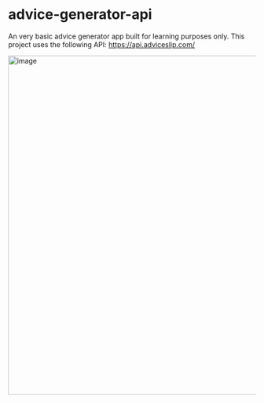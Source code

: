 # advice-generator-api
An very basic advice generator app built for learning purposes only. This project uses the following API: https://api.adviceslip.com/ 

<img width="691" alt="image" src="https://github.com/suhas-sunder/advice-generator-api/assets/77464593/3305904f-7d8c-454b-a375-690ab1120392">
